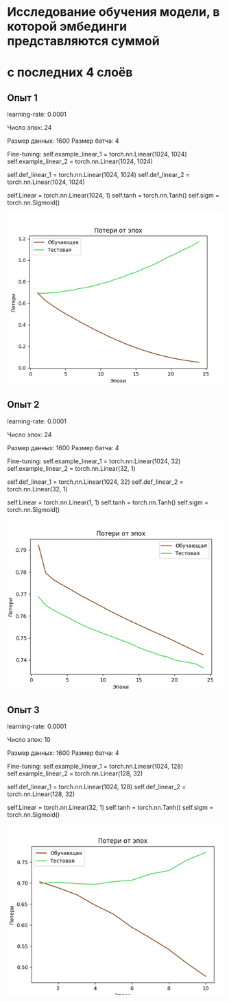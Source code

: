 # Исследование обучения модели, в которой эмбединги представляются суммой
# с последних 4 слоёв

## Опыт 1

learning-rate: 0.0001

Число эпох: 24

Размер данных: 1600
Размер батча: 4

Fine-tuning:
self.example_linear_1 = torch.nn.Linear(1024, 1024)
self.example_linear_2 = torch.nn.Linear(1024, 1024)

self.def_linear_1 = torch.nn.Linear(1024, 1024)
self.def_linear_2 = torch.nn.Linear(1024, 1024)

self.Linear = torch.nn.Linear(1024, 1)
self.tanh = torch.nn.Tanh()
self.sigm = torch.nn.Sigmoid()

![](./learning_research/exp_1.png)

## Опыт 2

learning-rate: 0.0001

Число эпох: 24

Размер данных: 1600
Размер батча: 4


Fine-tuning:
self.example_linear_1 = torch.nn.Linear(1024, 32)
self.example_linear_2 = torch.nn.Linear(32, 1)

self.def_linear_1 = torch.nn.Linear(1024, 32)
self.def_linear_2 = torch.nn.Linear(32, 1)

self.Linear = torch.nn.Linear(1, 1)
self.tanh = torch.nn.Tanh()
self.sigm = torch.nn.Sigmoid()

![](./learning_research/exp_2.png)

## Опыт 3

learning-rate: 0.0001

Число эпох: 10

Размер данных: 1600
Размер батча: 4

Fine-tuning:
self.example_linear_1 = torch.nn.Linear(1024, 128)
self.example_linear_2 = torch.nn.Linear(128, 32)

self.def_linear_1 = torch.nn.Linear(1024, 128)
self.def_linear_2 = torch.nn.Linear(128, 32)

self.Linear = torch.nn.Linear(32, 1)
self.tanh = torch.nn.Tanh()
self.sigm = torch.nn.Sigmoid()

![](./learning_research/exp_3.png)
